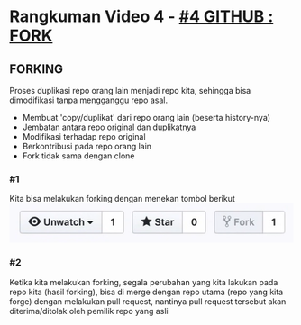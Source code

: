 # **Rangkuman Video 4 - [#4 GITHUB : FORK](https://www.youtube.com/watch?v=8rry2ncZmfg&list=PLFIM0718LjIVknj6sgsSceMqlq242-jNf&index=4&ab_channel=WebProgrammingUNPAS)**

## **FORKING**

Proses duplikasi repo orang lain menjadi repo kita, sehingga bisa dimodifikasi tanpa mengganggu repo asal.

- Membuat 'copy/duplikat' dari repo orang lain (beserta history-nya)
- Jembatan antara repo original dan duplikatnya
- Modifikasi terhadap repo original
- Berkontribusi pada repo orang lain
- Fork tidak sama dengan clone

### **#1**

Kita bisa melakukan forking dengan menekan tombol berikut
![GitHub forking](/images/forking.png "GitHub forking")

### **#2**

Ketika kita melakukan forking, segala perubahan yang kita lakukan pada repo kita (hasil forking), bisa di merge dengan repo utama (repo yang kita forge) dengan melakukan pull request, nantinya pull request tersebut akan diterima/ditolak oleh pemilik repo yang asli
